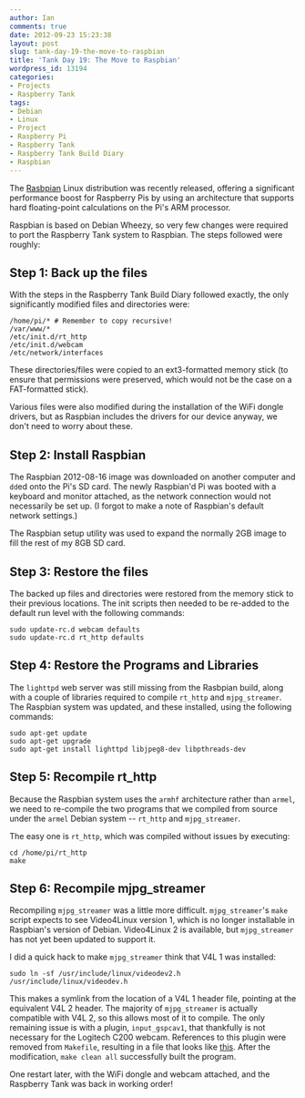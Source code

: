 ```yaml
---
author: Ian
comments: true
date: 2012-09-23 15:23:38
layout: post
slug: tank-day-19-the-move-to-raspbian
title: 'Tank Day 19: The Move to Raspbian'
wordpress_id: 13194
categories:
- Projects
- Raspberry Tank
tags:
- Debian
- Linux
- Project
- Raspberry Pi
- Raspberry Tank
- Raspberry Tank Build Diary
- Raspbian
---
```


The [Rasbpian](http://www.raspbian.org/) Linux distribution was recently released, offering a significant performance boost for Raspberry Pis by using an architecture that supports hard floating-point calculations on the Pi's ARM processor.

Raspbian is based on Debian Wheezy, so very few changes were required to port the Raspberry Tank system to Raspbian. The steps followed were roughly:

## Step 1: Back up the files

With the steps in the Raspberry Tank Build Diary followed exactly, the only significantly modified files and directories were:
    
    /home/pi/* # Remember to copy recursive!
    /var/www/*
    /etc/init.d/rt_http
    /etc/init.d/webcam
    /etc/network/interfaces

These directories/files were copied to an ext3-formatted memory stick (to ensure that permissions were preserved, which would not be the case on a FAT-formatted stick).

Various files were also modified during the installation of the WiFi dongle drivers, but as Raspbian includes the drivers for our device anyway, we don't need to worry about these.

## Step 2: Install Raspbian

The Raspbian 2012-08-16 image was downloaded on another computer and `dd`ed onto the Pi's SD card.  The newly Raspbian'd Pi was booted with a keyboard and monitor attached, as the network connection would not necessarily be set up. (I forgot to make a note of Raspbian's default network settings.)

The Raspbian setup utility was used to expand the normally 2GB image to fill the rest of my 8GB SD card.

## Step 3: Restore the files

The backed up files and directories were restored from the memory stick to their previous locations. The init scripts then needed to be re-added to the default run level with the following commands:
    
    sudo update-rc.d webcam defaults 
    sudo update-rc.d rt_http defaults

## Step 4: Restore the Programs and Libraries

The `lighttpd` web server was still missing from the Rasbpian build, along with a couple of libraries required to compile `rt_http` and `mjpg_streamer`.  The Raspbian system was updated, and these installed, using the following commands:
    
    sudo apt-get update
    sudo apt-get upgrade
    sudo apt-get install lighttpd libjpeg8-dev libpthreads-dev

## Step 5: Recompile rt_http

Because the Raspbian system uses the `armhf` architecture rather than `armel`, we need to re-compile the two programs that we compiled from source under the `armel` Debian system -- `rt_http` and `mjpg_streamer`.

The easy one is `rt_http`, which was compiled without issues by executing:
    
    cd /home/pi/rt_http
    make

## Step 6: Recompile mjpg_streamer

Recompiling `mjpg_streamer` was a little more difficult. `mjpg_streamer`'s `make` script expects to see Video4Linux version 1, which is no longer installable in Raspbian's version of Debian. Video4Linux 2 is available, but `mjpg_streamer` has not yet been updated to support it.

I did a quick hack to make `mjpg_streamer` think that V4L 1 was installed:
    
    sudo ln -sf /usr/include/linux/videodev2.h /usr/include/linux/videodev.h

This makes a symlink from the location of a V4L 1 header file, pointing at the equivalent V4L 2 header. The majority of `mjpg_streamer` is actually compatible with V4L 2, so this allows most of it to compile. The only remaining issue is with a plugin, `input_gspcav1`, that thankfully is not necessary for the Logitech C200 webcam. References to this plugin were removed from `Makefile`, resulting in a file that looks like [this](/raspberrytank/Makefile.txt). After the modification, `make clean all` successfully built the program.

One restart later, with the WiFi dongle and webcam attached, and the Raspberry Tank was back in working order!
